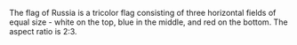 The flag of Russia is a tricolor flag consisting of three horizontal fields of equal size - white on the top, blue in the middle, and red on the bottom. The aspect ratio is 2:3.